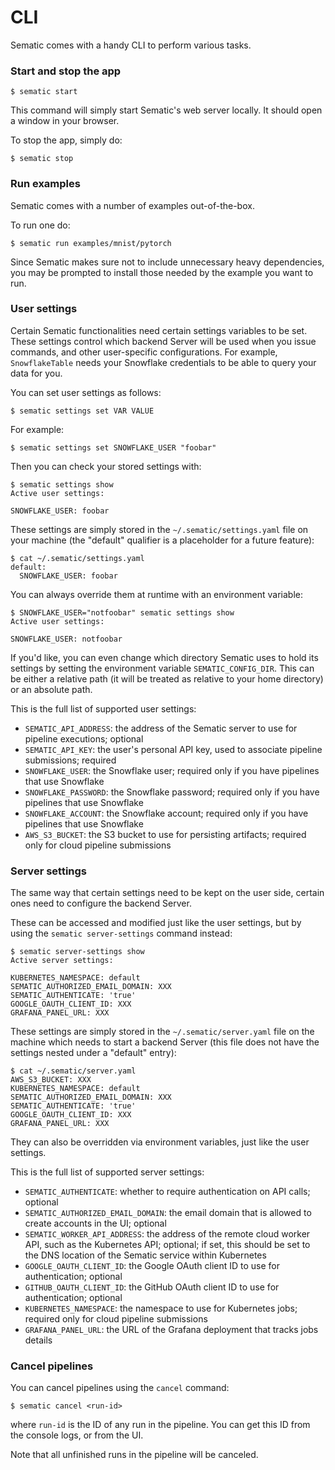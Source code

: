 # CLI

Sematic comes with a handy CLI to perform various tasks.

### Start and stop the app

```shell
$ sematic start
```

This command will simply start Sematic's web server locally. It should open a
window in your browser.

To stop the app, simply do:

```shell
$ sematic stop
```

### Run examples

Sematic comes with a number of examples out-of-the-box.

To run one do:

```shell
$ sematic run examples/mnist/pytorch
```

Since Sematic makes sure not to include unnecessary heavy dependencies, you may
be prompted to install those needed by the example you want to run.

### User settings

Certain Sematic functionalities need certain settings variables to be set.
These settings control which backend Server will be used when you issue
commands, and other user-specific configurations. For example, `SnowflakeTable`
needs your Snowflake credentials to be able to query your data for you.

You can set user settings as follows:

```shell
$ sematic settings set VAR VALUE
```

For example:

```shell
$ sematic settings set SNOWFLAKE_USER "foobar"
```

Then you can check your stored settings with:

```shell
$ sematic settings show
Active user settings:

SNOWFLAKE_USER: foobar
```

These settings are simply stored in the `~/.sematic/settings.yaml` file on
your machine (the "default" qualifier is a placeholder for a future feature):

```shell
$ cat ~/.sematic/settings.yaml
default:
  SNOWFLAKE_USER: foobar
```

You can always override them at runtime with an environment variable:

```shell
$ SNOWFLAKE_USER="notfoobar" sematic settings show
Active user settings:

SNOWFLAKE_USER: notfoobar
```

If you'd like, you can even change which directory Sematic uses to hold its
settings by setting the environment variable `SEMATIC_CONFIG_DIR`. This can
be either a relative path (it will be treated as relative to your home
directory) or an absolute path.

This is the full list of supported user settings:
- `SEMATIC_API_ADDRESS`: the address of the Sematic server to use for pipeline
  executions; optional
- `SEMATIC_API_KEY`: the user's personal API key, used to associate pipeline
  submissions; required
- `SNOWFLAKE_USER`: the Snowflake user; required only if you have pipelines
  that use Snowflake
- `SNOWFLAKE_PASSWORD`: the Snowflake password; required only if you have
  pipelines that use Snowflake
- `SNOWFLAKE_ACCOUNT`: the Snowflake account; required only if you have
  pipelines that use Snowflake
- `AWS_S3_BUCKET`: the S3 bucket to use for persisting artifacts; required only
  for cloud pipeline submissions

### Server settings

The same way that certain settings need to be kept on the user side, certain
ones need to configure the backend Server.

These can be accessed and modified just like the user settings, but by using
the `sematic server-settings` command instead:

```shell
$ sematic server-settings show
Active server settings:

KUBERNETES_NAMESPACE: default
SEMATIC_AUTHORIZED_EMAIL_DOMAIN: XXX
SEMATIC_AUTHENTICATE: 'true'
GOOGLE_OAUTH_CLIENT_ID: XXX
GRAFANA_PANEL_URL: XXX

```

These settings are simply stored in the `~/.sematic/server.yaml` file on the
machine which needs to start a backend Server (this file does not have the
settings nested under a "default" entry):

```shell
$ cat ~/.sematic/server.yaml
AWS_S3_BUCKET: XXX
KUBERNETES_NAMESPACE: default
SEMATIC_AUTHORIZED_EMAIL_DOMAIN: XXX
SEMATIC_AUTHENTICATE: 'true'
GOOGLE_OAUTH_CLIENT_ID: XXX
GRAFANA_PANEL_URL: XXX
```

They can also be overridden via environment variables, just like the user
settings.

This is the full list of supported server settings:
- `SEMATIC_AUTHENTICATE`: whether to require authentication on API calls;
  optional
- `SEMATIC_AUTHORIZED_EMAIL_DOMAIN`: the email domain that is allowed to create
  accounts in the UI; optional
- `SEMATIC_WORKER_API_ADDRESS`: the address of the remote cloud worker API,
  such as the Kubernetes API; optional; if set, this should be set to the DNS
  location of the Sematic service within Kubernetes
- `GOOGLE_OAUTH_CLIENT_ID`: the Google OAuth client ID to use for
  authentication; optional
- `GITHUB_OAUTH_CLIENT_ID`: the GitHub OAuth client ID to use for
  authentication; optional
- `KUBERNETES_NAMESPACE`: the namespace to use for Kubernetes jobs; required
  only for cloud pipeline submissions
- `GRAFANA_PANEL_URL`: the URL of the Grafana deployment that tracks jobs
  details

### Cancel pipelines

You can cancel pipelines using the `cancel` command:

```shell
$ sematic cancel <run-id>
```

where `run-id` is the ID of any run in the pipeline. You can get this ID from
the console logs, or from the UI.

Note that all unfinished runs in the pipeline will be canceled.
